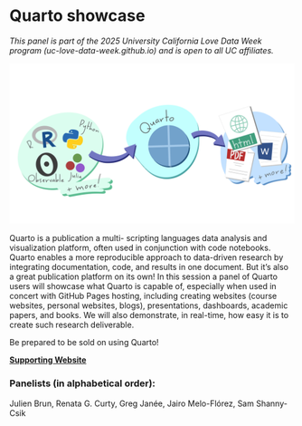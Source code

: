 # Quarto showcase

_This panel is part of the 2025 University California Love Data Week program 
(uc-love-data-week.github.io) and is open to all UC affiliates._

![Art by Allison Horst](img/quarto_schematic.png)

Quarto is a publication a multi- scripting languages data analysis and visualization
platform, often used in conjunction with code notebooks. Quarto enables
a more reproducible approach to data-driven research by integrating
documentation, code, and results in one document. But it’s also a great
publication platform on its own! In this session a panel of Quarto users
will showcase what Quarto is capable of, especially when used in concert
with GitHub Pages hosting, including creating websites (course websites,
personal websites, blogs), presentations, dashboards, academic papers,
and books. We will also demonstrate, in real-time, how easy it is to
create such research deliverable.

Be prepared to be sold on using Quarto!

**[Supporting Website](https://ucsb-library-research-data-services.github.io/ucldw25-quarto-showcase/quarto_intro.html)**

### Panelists (in alphabetical order): 

Julien Brun, Renata G. Curty, Greg Janée, Jairo Melo-Flórez, Sam Shanny-Csik

<br> 


